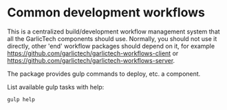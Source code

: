 # Common development workflows

This is a centralized build/development workflow management system that all the GarlicTech components should use. Normally, you should not use it directly, other 'end' workflow
packages should depend on it, for example https://github.com/garlictech/garlictech-workflows-client or https://github.com/garlictech/garlictech-workflows-server.

The package provides gulp commands to deploy, etc. a component.

List available gulp tasks with help:

```gulp help```
